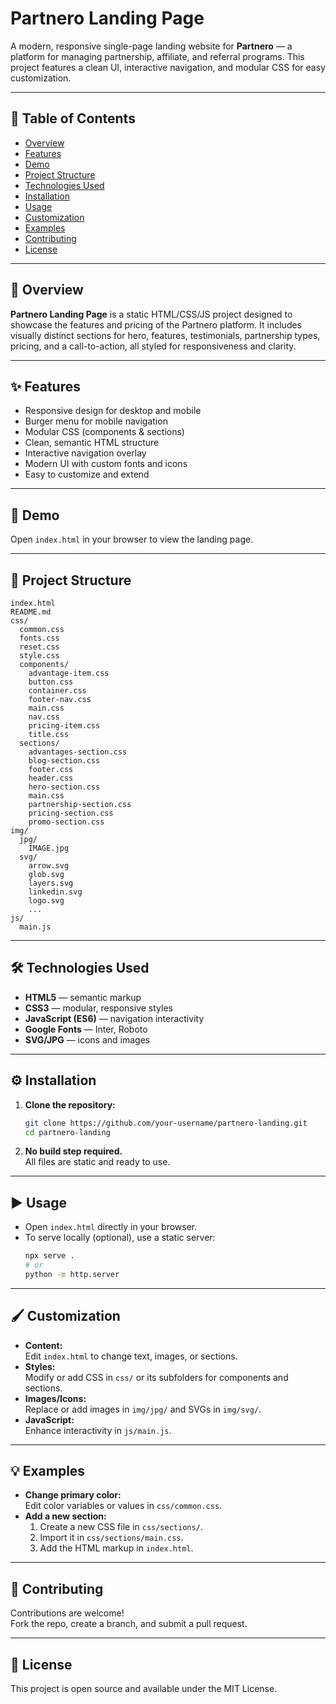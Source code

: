# Partnero Landing Page

A modern, responsive single-page landing website for **Partnero** — a platform for managing partnership, affiliate, and referral programs. This project features a clean UI, interactive navigation, and modular CSS for easy customization.

---

## 📑 Table of Contents

- [Overview](#-overview)
- [Features](#-features)
- [Demo](#-demo)
- [Project Structure](#-project-structure)
- [Technologies Used](#-technologies-used)
- [Installation](#-installation)
- [Usage](#-usage)
- [Customization](#-customization)
- [Examples](#-examples)
- [Contributing](#-contributing)
- [License](#-license)

---

## 📝 Overview

**Partnero Landing Page** is a static HTML/CSS/JS project designed to showcase the features and pricing of the Partnero platform. It includes visually distinct sections for hero, features, testimonials, partnership types, pricing, and a call-to-action, all styled for responsiveness and clarity.

---

## ✨ Features

- Responsive design for desktop and mobile
- Burger menu for mobile navigation
- Modular CSS (components & sections)
- Clean, semantic HTML structure
- Interactive navigation overlay
- Modern UI with custom fonts and icons
- Easy to customize and extend

---

## 🚀 Demo

Open `index.html` in your browser to view the landing page.

---

## 📁 Project Structure

```
index.html
README.md
css/
  common.css
  fonts.css
  reset.css
  style.css
  components/
    advantage-item.css
    button.css
    container.css
    footer-nav.css
    main.css
    nav.css
    pricing-item.css
    title.css
  sections/
    advantages-section.css
    blog-section.css
    footer.css
    header.css
    hero-section.css
    main.css
    partnership-section.css
    pricing-section.css
    promo-section.css
img/
  jpg/
    IMAGE.jpg
  svg/
    arrow.svg
    glob.svg
    layers.svg
    linkedin.svg
    logo.svg
    ...
js/
  main.js
```

---

## 🛠 Technologies Used

- **HTML5** — semantic markup
- **CSS3** — modular, responsive styles
- **JavaScript (ES6)** — navigation interactivity
- **Google Fonts** — Inter, Roboto
- **SVG/JPG** — icons and images

---

## ⚙ Installation

1. **Clone the repository:**
   ```sh
   git clone https://github.com/your-username/partnero-landing.git
   cd partnero-landing
   ```

2. **No build step required.**  
   All files are static and ready to use.

---

## ▶ Usage

- Open `index.html` directly in your browser.
- To serve locally (optional), use a static server:
  ```sh
  npx serve .
  # or
  python -m http.server
  ```

---

## 🖌 Customization

- **Content:**  
  Edit `index.html` to change text, images, or sections.
- **Styles:**  
  Modify or add CSS in `css/` or its subfolders for components and sections.
- **Images/Icons:**  
  Replace or add images in `img/jpg/` and SVGs in `img/svg/`.
- **JavaScript:**  
  Enhance interactivity in `js/main.js`.

---

## 💡 Examples

- **Change primary color:**  
  Edit color variables or values in `css/common.css`.
- **Add a new section:**  
  1. Create a new CSS file in `css/sections/`.
  2. Import it in `css/sections/main.css`.
  3. Add the HTML markup in `index.html`.

---

## 🤝 Contributing

Contributions are welcome!  
Fork the repo, create a branch, and submit a pull request.

---

## 📄 License

This project is open source and available under the MIT License.
